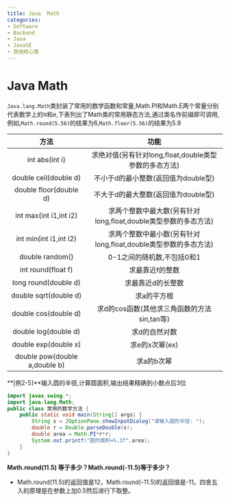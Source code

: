 ```yaml
---
title: Java  Math
categories:
- Software
- Backend
- Java
- JavaSE
- 其他核心类
---
```

# Java  Math

`Java.lang.Math`类封装了常用的数学函数和常量,Math.PI和Math.E两个常量分别代表数学上的π和e,下表列出了Math类的常用静态方法,通过类名作前缀即可调用,例如,`Math.round(5.56)`的结果为6,`Math.floor(5.56)`的结果为5.9

方法|	功能
:---:|:---:
int abs(int i)|	求绝对值(另有针对long,float,double类型参数的多态方法)
double ceil(double d)|	不小于d的最小整数(返回值为double型)
double floor(double d)|	不大于d的最大整数(返回值为double型)
int max(int i1,int i2)|	求两个整数中最大数(另有针对long,float,double类型参数的多态方法)
int min(int i1,int i2)|	求两个整数中最小数(另有针对long,float,double类型参数的多态方法)
double random()|	0-1之间的随机数,不包括0和1
int round(float f)|	求最靠近f的整数
long round(double d)|	求最靠近d的长整数
double sqrt(double d)|	求a的平方根
double cos(double d)|	求d的cos函数(其他求三角函数的方法sin,tan等)
double log(double d)|	求d的自然对数
double exp(double x)|	求e的x次幂(ex)
double pow(double a,double b)|	求a的b次幂

**[例2-5]**输入圆的半径,计算圆面积,输出结果精确到小数点后3位

```java
import javax.swing.*;
import java.lang.Math;
public class 常用的数学方法 {
    public static void main(String[] args) {
        String s = JOptionPane.showInputDialog("请输入圆的半径: ");
        double r = Double.parseDouble(s);
        double area = Math.PI*r*r;
        System.out.printf("圆的面积=%.3f",area);
    }
}
```

**Math.round(11.5) 等于多少？Math.round(-11.5)等于多少？**

- Math.round(11.5)的返回值是12，Math.round(-11.5)的返回值是-11。四舍五入的原理是在参数上加0.5然后进行下取整。

